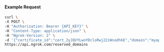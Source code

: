 <!-- Code generated for API Clients. DO NOT EDIT. -->

#### Example Request

```bash
curl \
-X POST \
-H "Authorization: Bearer {API_KEY}" \
-H "Content-Type: application/json" \
-H "Ngrok-Version: 2" \
-d '{"certificate_id":"cert_2yJQVYLwoYDcloRwj22iWsodhkE","domain":"myapp.mydomain.com","region":"us"}' \
https://api.ngrok.com/reserved_domains
```
